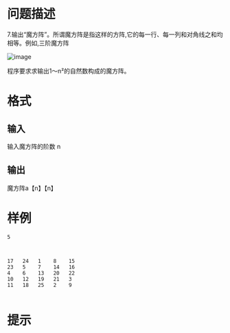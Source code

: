 # 问题描述

7.输出“魔方阵”。所谓魔方阵是指这样的方阵,它的每一行、每一列和对角线之和均相等。例如,三阶魔方阵

![image](./1348/file/LJ5PLI7SCxTtPe6U_0nS9.png)

程序要求求输出1～n²的自然数构成的魔方阵。

# 格式

## 输入

输入魔方阵的阶数 n

## 输出

魔方阵a【n】【n】

# 样例

```input1
5
```

```output1


17   24   1    8    15
23   5    7    14   16
4    6    13   20   22
10   12   19   21   3
11   18   25   2    9


```

# 提示

